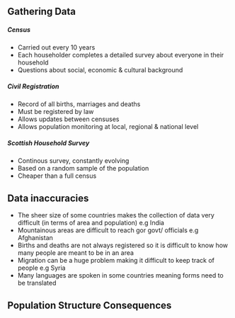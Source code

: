 ## Gathering Data
##### Census
* Carried out every 10 years
* Each householder completes a detailed survey about everyone in their household
* Questions about social, economic & cultural background

##### Civil Registration
* Record of all births, marriages and deaths
* Must be registered by law
* Allows updates between censuses
* Allows population monitoring at local, regional & national level

##### Scottish Household Survey
* Continous survey, constantly evolving
* Based on a random sample of the population
* Cheaper than a full census

## Data inaccuracies
* The sheer size of some countries makes the collection of data very difficult (in terms of area and population) e.g India
* Mountainous areas are difficult to reach gor govt/ officials e.g Afghanistan
* Births and deaths are not always registered so it is difficult to know how many people are meant to be in an area
* Migration can be a huge problem making it difficult to keep track of people e.g Syria
* Many languages are spoken in some countries meaning forms need to be translated

## Population Structure Consequences
